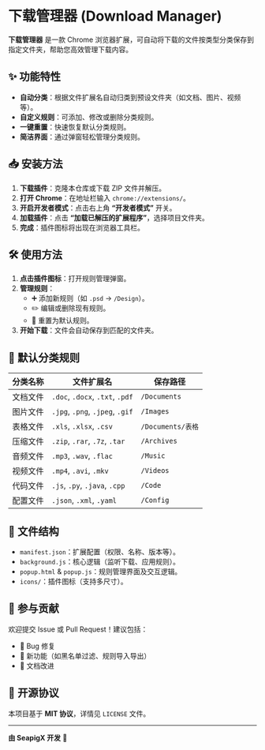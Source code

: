 # 下载管理器 (Download Manager)

**下载管理器** 是一款 Chrome 浏览器扩展，可自动将下载的文件按类型分类保存到指定文件夹，帮助您高效管理下载内容。

## ✨ 功能特性

- **自动分类**：根据文件扩展名自动归类到预设文件夹（如文档、图片、视频等）。
- **自定义规则**：可添加、修改或删除分类规则。
- **一键重置**：快速恢复默认分类规则。
- **简洁界面**：通过弹窗轻松管理分类规则。

## 📥 安装方法

1. **下载插件**：克隆本仓库或下载 ZIP 文件并解压。
2. **打开 Chrome**：在地址栏输入 `chrome://extensions/`。
3. **开启开发者模式**：点击右上角 **“开发者模式”** 开关。
4. **加载插件**：点击 **“加载已解压的扩展程序”**，选择项目文件夹。
5. **完成**：插件图标将出现在浏览器工具栏。

## 🛠 使用方法

1. **点击插件图标**：打开规则管理弹窗。
2. **管理规则**：
    - ➕ 添加新规则（如 `.psd` → `/Design`）。
    - ✏️ 编辑或删除现有规则。
    - 🔄 重置为默认规则。
3. **开始下载**：文件会自动保存到匹配的文件夹。

## 📂 默认分类规则

| 分类名称   | 文件扩展名                          | 保存路径               |  
|------------|-----------------------------------|-----------------------|  
| 文档文件    | `.doc`, `.docx`, `.txt`, `.pdf`   | `/Documents`         |  
| 图片文件    | `.jpg`, `.png`, `.jpeg`, `.gif`   | `/Images`            |  
| 表格文件    | `.xls`, `.xlsx`, `.csv`           | `/Documents/表格`     |  
| 压缩文件    | `.zip`, `.rar`, `.7z`, `.tar`     | `/Archives`          |  
| 音频文件    | `.mp3`, `.wav`, `.flac`           | `/Music`             |  
| 视频文件    | `.mp4`, `.avi`, `.mkv`            | `/Videos`            |  
| 代码文件    | `.js`, `.py`, `.java`, `.cpp`     | `/Code`              |  
| 配置文件    | `.json`, `.xml`, `.yaml`          | `/Config`            |  

## 🔧 文件结构

- `manifest.json`：扩展配置（权限、名称、版本等）。
- `background.js`：核心逻辑（监听下载、应用规则）。
- `popup.html` & `popup.js`：规则管理界面及交互逻辑。
- `icons/`：插件图标（支持多尺寸）。

## 🤝 参与贡献

欢迎提交 Issue 或 Pull Request！建议包括：
- 🐛 Bug 修复
- 🚀 新功能（如黑名单过滤、规则导入导出）
- 📖 文档改进

## 📜 开源协议

本项目基于 **MIT 协议**，详情见 `LICENSE` 文件。

---

**由 SeapigX 开发** 🌟